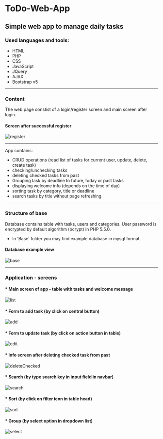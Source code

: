 # ToDo-Web-App

## Simple web app to manage daily tasks

### Used languages and tools:
 - HTML
 - PHP
 - CSS
 - JavaScript
 - JQuery
 - AJAX
 - Bootstrap v5
 
---

### Content
The web page constist of a login/register screen and main screen after login.

#### Screen after successful register

![register](https://user-images.githubusercontent.com/67658221/164249507-54155715-e1c1-46c4-8720-9c93d6761d80.png)

---

App contains:
 - CRUD operations (read list of tasks for current user, update, delete, create task)
 - checking/unchecking tasks
 - deleting checked tasks from past
 - Grouping task by deadline to future, today or past tasks
 - displaying welcome info (depends on the time of day)
 - sorting task by category, title or deadline 
 - search tasks by title without page refreshing
 
---

### Structure of base
Database contains table with tasks, users and categories. 
User password is encrypted by default algorithm (bcrypt) in PHP 5.5.0.

* In 'Base' folder you may find example database in mysql format.

#### Database example view
![base](https://user-images.githubusercontent.com/67658221/164253041-cbe823ff-f3cb-436c-a2ab-558fa49e43ac.png)

---

### Application - screens

#### * Main screen of app - table with tasks and welcome message
![list](https://user-images.githubusercontent.com/67658221/164255490-3403b175-01b9-457d-a9f2-308bed13b468.png)

#### * Form to add task (by click on central button)
![add](https://user-images.githubusercontent.com/67658221/164255555-7a666ec8-181e-4c61-93cf-d02e9b4839cb.png)

#### * Form to update task (by click on action button in table)
![edit](https://user-images.githubusercontent.com/67658221/164255767-46cf81bc-795a-4727-8994-fde1da12ead0.png)

#### * Info screen after deleting checked task from past
![deleteChecked](https://user-images.githubusercontent.com/67658221/164255984-b2038bef-de34-4425-9e5d-c382dde57bd8.png)

#### * Search (by type search key in input field in navbar)
![search](https://user-images.githubusercontent.com/67658221/164256588-09d46c31-efd6-47a6-87cb-c87e45a910dd.png)

#### * Sort (by click on filter icon in table head)
![sort](https://user-images.githubusercontent.com/67658221/164256220-292c68f3-e171-4c5d-b0c2-751da8f70381.png)

#### * Group (by select option in dropdown list)
![select](https://user-images.githubusercontent.com/67658221/164256437-cf409c76-61c4-4085-8a5b-86508d9f31c7.png)



